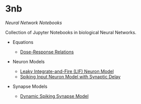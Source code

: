 <h1>3nb</h1>

_Neural Network Notebooks_

Collection of Jupyter Notebooks in biological Neural Networks.

* Equations
  * [Dose-Response Relations](https://nbviewer.jupyter.org/github/ekaakurniawan/3nb/blob/master/Equations/Dose-Response%20Relations/Dose-Response%20Relations.ipynb)

* Neuron Models
  * [Leaky Integrate-and-Fire (LIF) Neuron Model](http://nbviewer.ipython.org/github/ekaakurniawan/3nb/blob/master/LifNeuron.ipynb?create=1)
  * [Spiking Input Neuron Model with Synaptic Delay](http://nbviewer.ipython.org/urls/raw.githubusercontent.com/ekaakurniawan/3nb/master/SpikingInputNeuronWithSynapticDelay.ipynb?create=1)

* Synapse Models 
  * [Dynamic Spiking Synapse Model](http://nbviewer.ipython.org/github/ekaakurniawan/3nb/blob/master/DynamicSpikingSynapse.ipynb?create=1)
